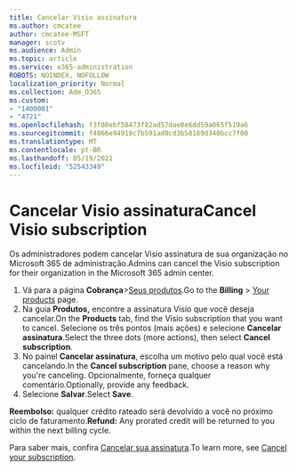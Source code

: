 ```yaml
---
title: Cancelar Visio assinatura
ms.author: cmcatee
author: cmcatee-MSFT
manager: scotv
ms.audience: Admin
ms.topic: article
ms.service: o365-administration
ROBOTS: NOINDEX, NOFOLLOW
localization_priority: Normal
ms.collection: Adm_O365
ms.custom:
- "1400001"
- "4721"
ms.openlocfilehash: f3f08ebf58473f82ad57dae0e6dd59a065f519a6
ms.sourcegitcommit: f4866e94918c7b591ad0cd3b58169d340bcc7f00
ms.translationtype: MT
ms.contentlocale: pt-BR
ms.lasthandoff: 05/19/2021
ms.locfileid: "52543349"
---
```

# <a name="cancel-visio-subscription"></a><span data-ttu-id="d0b4f-102">Cancelar Visio assinatura</span><span class="sxs-lookup"><span data-stu-id="d0b4f-102">Cancel Visio subscription</span></span>

<span data-ttu-id="d0b4f-103">Os administradores podem cancelar Visio assinatura de sua organização no Microsoft 365 de administração.</span><span class="sxs-lookup"><span data-stu-id="d0b4f-103">Admins can cancel the Visio subscription for their organization in the Microsoft 365 admin center.</span></span>

1. <span data-ttu-id="d0b4f-104">Vá para a página **Cobrança**\>[Seus produtos](https://go.microsoft.com/fwlink/p/?linkid=842054).</span><span class="sxs-lookup"><span data-stu-id="d0b4f-104">Go to the **Billing** \> [Your products](https://go.microsoft.com/fwlink/p/?linkid=842054) page.</span></span>
2. <span data-ttu-id="d0b4f-105">Na guia **Produtos,** encontre a assinatura Visio que você deseja cancelar.</span><span class="sxs-lookup"><span data-stu-id="d0b4f-105">On the **Products** tab, find the Visio subscription that you want to cancel.</span></span> <span data-ttu-id="d0b4f-106">Selecione os três pontos (mais ações) e selecione **Cancelar assinatura**.</span><span class="sxs-lookup"><span data-stu-id="d0b4f-106">Select the three dots (more actions), then select **Cancel subscription**.</span></span>
3. <span data-ttu-id="d0b4f-107">No painel **Cancelar assinatura**, escolha um motivo pelo qual você está cancelando.</span><span class="sxs-lookup"><span data-stu-id="d0b4f-107">In the **Cancel subscription** pane, choose a reason why you're canceling.</span></span> <span data-ttu-id="d0b4f-108">Opcionalmente, forneça qualquer comentário.</span><span class="sxs-lookup"><span data-stu-id="d0b4f-108">Optionally, provide any feedback.</span></span>
4. <span data-ttu-id="d0b4f-109">Selecione **Salvar**.</span><span class="sxs-lookup"><span data-stu-id="d0b4f-109">Select **Save**.</span></span>

<span data-ttu-id="d0b4f-110">**Reembolso:** qualquer crédito rateado será devolvido a você no próximo ciclo de faturamento.</span><span class="sxs-lookup"><span data-stu-id="d0b4f-110">**Refund:** Any prorated credit will be returned to you within the next billing cycle.</span></span>

<span data-ttu-id="d0b4f-111">Para saber mais, confira [Cancelar sua assinatura](/microsoft-365/commerce/subscriptions/cancel-your-subscription).</span><span class="sxs-lookup"><span data-stu-id="d0b4f-111">To learn more, see [Cancel your subscription](/microsoft-365/commerce/subscriptions/cancel-your-subscription).</span></span>